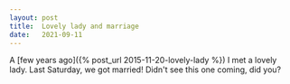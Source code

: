 ```yaml
---
layout: post
title:  Lovely lady and marriage
date:   2021-09-11
---
```


A [few years ago]({% post_url 2015-11-20-lovely-lady %}) I met a lovely lady.
Last Saturday, we got married! Didn't see this one coming, did you?
